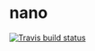 # nano
<!-- badges: start -->
  [![Travis build status](https://travis-ci.com/Nanoputian628/nano.svg?branch=master)](https://travis-ci.com/Nanoputian628/nano)
  <!-- badges: end -->